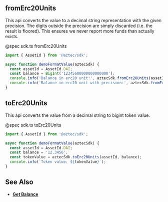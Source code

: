 ## fromErc20Units

This api converts the value to a decimal string representation with the given precision. The digits outside the precision are simply discarded (i.e. the result is floored). This ensures we never report more funds than actually exists.

@spec sdk.ts fromErc20Units

```js
import { AssetId } from '@aztec/sdk';

async function demoFormatValue(aztecSdk) {
  const assetId = AssetId.DAI;
  const balance = BigInt('12345600000000000000');
  console.info('Balance in erc20 unit:', aztecSdk.fromErc20Units(assetId, balance));
  console.info('Balance in erc20 unit with precision:', aztecSdk.fromErc20Units(assetId, balance, 6));
}
```

## toErc20Units

This api converts the value from a decimal string to bigint token value.

@spec sdk.ts toErc20Units

```js
import { AssetId } from '@aztec/sdk';

async function demoFormatValue(aztecSdk) {
  const assetId = AssetId.DAI;
  const balance = '12.3456';
  const tokenValue = aztecSdk.toErc20Units(assetId, balance);
  console.info(`Token value: ${tokenValue}`);
}
```

## See Also

- **[Get Balance](/#/ERC20%20Tokens/getBalance)**
